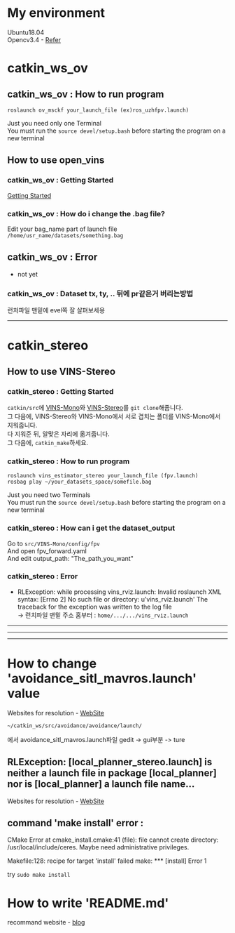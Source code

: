 # My environment
 Ubuntu18.04   
 Opencv3.4 - [Refer](https://j-remind.tistory.com/57)

# catkin_ws_ov
## catkin_ws_ov : How to run program
    roslaunch ov_msckf your_launch_file (ex)ros_uzhfpv.launch)

Just you need only one Terminal   
You must run the ```source devel/setup.bash``` before starting the program on a new terminal
## How to use open_vins
### catkin_ws_ov : Getting Started
 [Getting Started](https://docs.openvins.com/getting-started.html)
### catkin_ws_ov : How do i change the .bag file?
 Edit your bag_name part of launch file   
```/home/usr_name/datasets/something.bag```

## catkin_ws_ov : Error
- not yet

### catkin_ws_ov : Dataset tx, ty, .. 뒤에 pr같은거 버리는방법
런처파일 맨밑에 evel쪽 잘 살펴보세용

***

# catkin_stereo
## How to use VINS-Stereo
### catkin_stereo : Getting Started
 ```catkin/src```에 [VINS-Mono](https://github.com/HKUST-Aerial-Robotics/VINS-Mono)와 [VINS-Stereo](https://github.com/rising-turtle/VINS-Stereo)를 ```git clone```해줍니다.   
 그 다음에, VINS-Stereo와 VINS-Mono에서 서로 겹치는 폴더를 VINS-Mono에서 지워줍니다.   
 다 지워준 뒤, 알맞은 자리에 옮겨줍니다.   
 그 다음에, ```catkin_make```하세요.

### catkin_stereo : How to run program
    roslaunch vins_estimator_stereo your_launch_file (fpv.launch)
    rosbag play ~/your_datasets_space/somefile.bag

Just you need two Terminals   
You must run the ```source devel/setup.bash``` before starting the program on a new terminal

### catkin_stereo : How can i get the dataset_output
Go to ```src/VINS-Mono/config/fpv```   
And open fpv_forward.yaml   
And edit output_path: "The_path_you_want"

### catkin_stereo : Error
- RLException: while processing vins_rviz.launch:
Invalid roslaunch XML syntax: \[Errno 2] No such file or directory: u'vins_rviz.launch'
The traceback for the exception was written to the log file   
-> 런치파일 맨밑 주소 홈부터 : ```home/.../.../vins_rviz.launch```




***
***
***

# How to change 'avoidance_sitl_mavros.launch' value
Websites for resolution - [WebSite](https://github.com/PX4/PX4-Avoidance/issues/485)

	~/catkin_ws/src/avoidance/avoidance/launch/
에서 avoidance_sitl_mavros.launch파일 gedit -> gui부분 -> ture

## RLException: [local_planner_stereo.launch] is neither a launch file in package [local_planner] nor is [local_planner] a launch file name...

Websites for resolution - [WebSite](https://answers.ros.org/question/143496/roslaunch-is-neither-a-launch-file-in-package-nor-is-a-launch-file-name/)

## command 'make install' error : 
CMake Error at cmake_install.cmake:41 (file):
file cannot create directory: /usr/local/include/ceres.  Maybe need
  administrative privileges.

Makefile:128: recipe for target 'install' failed
make: *** [install] Error 1


try ```sudo make install```

# How to write 'README.md'

recommand website - [blog](https://gist.github.com/ihoneymon/652be052a0727ad59601)


